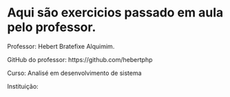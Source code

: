# Aqui são exercicios passado em aula pelo professor.
<p> Professor: Hebert Bratefixe Alquimim. </p>
<p> GitHub do professor: https://github.com/hebertphp </p>
<p> Curso: Analisé em desenvolvimento de sistema </p>
<p> Instituição: <br> </p>
<img alt= "" src= "https://www.uninove.br/logo-uninove.svg"> 
